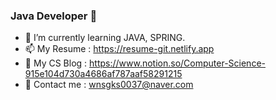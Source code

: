 ### Java Developer 👋

- 🌱 I’m currently learning JAVA, SPRING.
- 📫 My Resume : https://resume-git.netlify.app
- 🤔 My CS Blog : https://www.notion.so/Computer-Science-915e104d730a4686af787aaf58291215
- 💬 Contact me : wnsgks0037@naver.com

<!--
**Junhan0037/Junhan0037** is a ✨ _special_ ✨ repository because its `README.md` (this file) appears on your GitHub profile.

Here are some ideas to get you started:

- 🔭 I’m currently working on ...
- 🌱 I’m currently learning ...
- 👯 I’m looking to collaborate on ...
- 🤔 I’m looking for help with ...
- 💬 Ask me about ...
- 📫 How to reach me: ...
- 😄 Pronouns: ...
- ⚡ Fun fact: ...
-->
